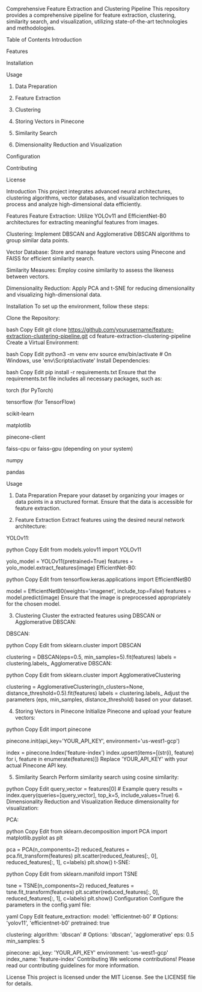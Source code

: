 Comprehensive Feature Extraction and Clustering Pipeline
This repository provides a comprehensive pipeline for feature extraction, clustering, similarity search, and visualization, utilizing state-of-the-art technologies and methodologies.

Table of Contents
Introduction

Features

Installation

Usage

1. Data Preparation

2. Feature Extraction

3. Clustering

4. Storing Vectors in Pinecone

5. Similarity Search

6. Dimensionality Reduction and Visualization

Configuration

Contributing

License

Introduction
This project integrates advanced neural architectures, clustering algorithms, vector databases, and visualization techniques to process and analyze high-dimensional data efficiently.

Features
Feature Extraction: Utilize YOLOv11 and EfficientNet-B0 architectures for extracting meaningful features from images.

Clustering: Implement DBSCAN and Agglomerative DBSCAN algorithms to group similar data points.

Vector Database: Store and manage feature vectors using Pinecone and FAISS for efficient similarity search.

Similarity Measures: Employ cosine similarity to assess the likeness between vectors.

Dimensionality Reduction: Apply PCA and t-SNE for reducing dimensionality and visualizing high-dimensional data.

Installation
To set up the environment, follow these steps:

Clone the Repository:

bash
Copy
Edit
git clone https://github.com/yourusername/feature-extraction-clustering-pipeline.git
cd feature-extraction-clustering-pipeline
Create a Virtual Environment:

bash
Copy
Edit
python3 -m venv env
source env/bin/activate  # On Windows, use 'env\Scripts\activate'
Install Dependencies:

bash
Copy
Edit
pip install -r requirements.txt
Ensure that the requirements.txt file includes all necessary packages, such as:

torch (for PyTorch)

tensorflow (for TensorFlow)

scikit-learn

matplotlib

pinecone-client

faiss-cpu or faiss-gpu (depending on your system)

numpy

pandas

Usage
1. Data Preparation
Prepare your dataset by organizing your images or data points in a structured format. Ensure that the data is accessible for feature extraction.

2. Feature Extraction
Extract features using the desired neural network architecture:

YOLOv11:

python
Copy
Edit
from models.yolov11 import YOLOv11

yolo_model = YOLOv11(pretrained=True)
features = yolo_model.extract_features(image)
EfficientNet-B0:

python
Copy
Edit
from tensorflow.keras.applications import EfficientNetB0

model = EfficientNetB0(weights='imagenet', include_top=False)
features = model.predict(image)
Ensure that the image is preprocessed appropriately for the chosen model.

3. Clustering
Cluster the extracted features using DBSCAN or Agglomerative DBSCAN:

DBSCAN:

python
Copy
Edit
from sklearn.cluster import DBSCAN

clustering = DBSCAN(eps=0.5, min_samples=5).fit(features)
labels = clustering.labels_
Agglomerative DBSCAN:

python
Copy
Edit
from sklearn.cluster import AgglomerativeClustering

clustering = AgglomerativeClustering(n_clusters=None, distance_threshold=0.5).fit(features)
labels = clustering.labels_
Adjust the parameters (eps, min_samples, distance_threshold) based on your dataset.

4. Storing Vectors in Pinecone
Initialize Pinecone and upload your feature vectors:

python
Copy
Edit
import pinecone

pinecone.init(api_key='YOUR_API_KEY', environment='us-west1-gcp')

index = pinecone.Index('feature-index')
index.upsert(items=[(str(i), feature) for i, feature in enumerate(features)])
Replace 'YOUR_API_KEY' with your actual Pinecone API key.

5. Similarity Search
Perform similarity search using cosine similarity:

python
Copy
Edit
query_vector = features[0]  # Example query
results = index.query(queries=[query_vector], top_k=5, include_values=True)
6. Dimensionality Reduction and Visualization
Reduce dimensionality for visualization:

PCA:

python
Copy
Edit
from sklearn.decomposition import PCA
import matplotlib.pyplot as plt

pca = PCA(n_components=2)
reduced_features = pca.fit_transform(features)
plt.scatter(reduced_features[:, 0], reduced_features[:, 1], c=labels)
plt.show()
t-SNE:

python
Copy
Edit
from sklearn.manifold import TSNE

tsne = TSNE(n_components=2)
reduced_features = tsne.fit_transform(features)
plt.scatter(reduced_features[:, 0], reduced_features[:, 1], c=labels)
plt.show()
Configuration
Configure the parameters in the config.yaml file:

yaml
Copy
Edit
feature_extraction:
  model: 'efficientnet-b0'  # Options: 'yolov11', 'efficientnet-b0'
  pretrained: true

clustering:
  algorithm: 'dbscan'  # Options: 'dbscan', 'agglomerative'
  eps: 0.5
  min_samples: 5

pinecone:
  api_key: 'YOUR_API_KEY'
  environment: 'us-west1-gcp'
  index_name: 'feature-index'
Contributing
We welcome contributions! Please read our contributing guidelines for more information.

License
This project is licensed under the MIT License. See the LICENSE file for details.

